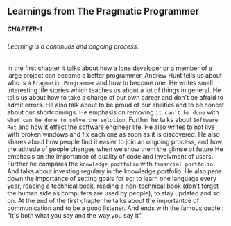 ## Learnings from The Pragmatic Programmer
##### CHAPTER-1
###### Learning is a continuos and ongoing process. 
In the first chapter it talks about how a lone developer or a member of a large project can become a better programmer.
Andrew Hunt tells us about who is a `Pragmatic Programmer` and how to become one. He writes small interesting life stories which teaches us about a lot of things in general. He tells us about how to take a charge of our own career and don't be afraid to admit errors. He also talk about to be proud of our abilities and to be honest about our shortcomings.  He emphasis on removing `it can't be done` with `what can be done to solve the solution`. Further he talks about `Software Rot` and how it effect the software engineer life. He also writes to not live with broken windows and fix each one as soon as it is discovered. He also shares about how people find it easier to join an ongoing process, and how the atittude of people changes when we show them the glimse of future.He emphasis on the importance of quality of code and involvment of users. 
Further he compares the `knowledge portfolio` with `financial portfolio`. And talks about investing regulary in the knowledge portfolio. He also pens down the importance of setting goals for eg: to learn one language every year, reading a technical book, reading a non-technical book (don't forget the human side as computers are used by people), to stay updated and so on. At the end of the first chapter he talks about the importantce of communication and to be a good listener. 
And ends with the famous quote : "It's both what you say and the way you say it". 
